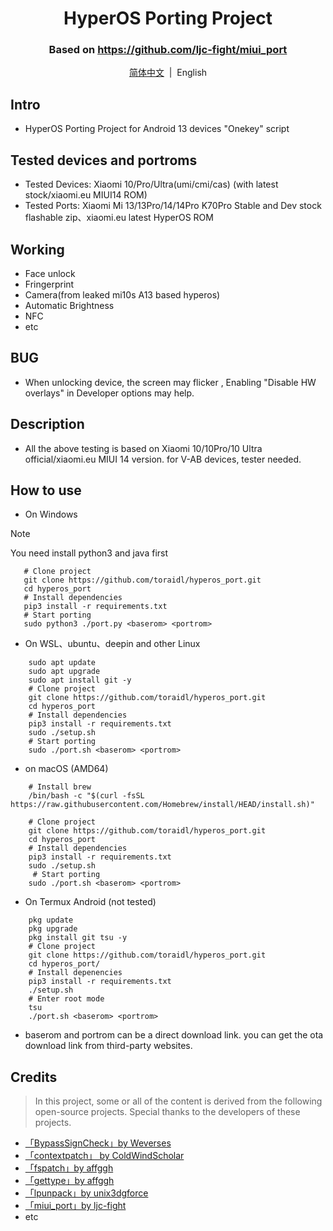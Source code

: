 <div align="center">


# HyperOS Porting Project
### Based on https://github.com/ljc-fight/miui_port

[简体中文](/README.md)&nbsp;&nbsp;|&nbsp;&nbsp;English

</div>

## Intro
- HyperOS Porting Project for Android 13 devices "Onekey" script

## Tested devices and portroms
- Tested Devices: Xiaomi 10/Pro/Ultra(umi/cmi/cas) (with latest stock/xiaomi.eu MIUI14 ROM)
- Tested Ports: Xiaomi Mi 13/13Pro/14/14Pro K70Pro Stable and Dev stock flashable zip、xiaomi.eu latest HyperOS ROM

## Working
- Face unlock
- Fringerprint
- Camera(from leaked mi10s A13 based hyperos)
- Automatic Brightness
- NFC
- etc


## BUG

- When unlocking device, the screen may flicker , Enabling "Disable HW overlays" in Developer options may help.

## Description
- All the above testing is based on Xiaomi 10/10Pro/10 Ultra official/xiaomi.eu MIUI 14 version. for V-AB devices, tester needed. 

## How to use
- On Windows
>[!NOTE]
> You need install python3 and java  first
``` shell
   # Clone project
   git clone https://github.com/toraidl/hyperos_port.git
   cd hyperos_port
   # Install dependencies
   pip3 install -r requirements.txt
   # Start porting
   sudo python3 ./port.py <baserom> <portrom>
```
- On WSL、ubuntu、deepin and other Linux
```shell
    sudo apt update
    sudo apt upgrade
    sudo apt install git -y
    # Clone project
    git clone https://github.com/toraidl/hyperos_port.git
    cd hyperos_port
    # Install dependencies
    pip3 install -r requirements.txt
    sudo ./setup.sh
    # Start porting
    sudo ./port.sh <baserom> <portrom>
```
- on macOS (AMD64)
```shell
    # Install brew
    /bin/bash -c "$(curl -fsSL https://raw.githubusercontent.com/Homebrew/install/HEAD/install.sh)"

    # Clone project
    git clone https://github.com/toraidl/hyperos_port.git
    cd hyperos_port
    # Install dependencies
    pip3 install -r requirements.txt
    sudo ./setup.sh
     # Start porting
    sudo ./port.sh <baserom> <portrom>
```
- On Termux Android (not tested)
```shell
    pkg update
    pkg upgrade
    pkg install git tsu -y
    # Clone project
    git clone https://github.com/toraidl/hyperos_port.git
    cd hyperos_port/
    # Install depenencies
    pip3 install -r requirements.txt
    ./setup.sh
    # Enter root mode 
    tsu
    ./port.sh <baserom> <portrom>
```
- baserom and portrom can be a direct download link. you can get the ota download link  from third-party websites.

## Credits
> In this project, some or all of the content is derived from the following open-source projects. Special thanks to the developers of these projects.

- [「BypassSignCheck」by Weverses](https://github.com/Weverses/BypassSignCheck)
- [「contextpatch」 by ColdWindScholar](https://github.com/ColdWindScholar/TIK)
- [「fspatch」by affggh](https://github.com/affggh/fspatch)
- [「gettype」by affggh](https://github.com/affggh/gettype)
- [「lpunpack」by unix3dgforce](https://github.com/unix3dgforce/lpunpack)
- [「miui_port」by ljc-fight](https://github.com/ljc-fight/miui_port)
- etc